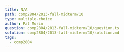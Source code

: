 ```yaml
---
title: N/A
path: comp2804/2013-fall-midterm/10
type: multiple-choice
author: Pat Morin
question: comp2804/2013-fall-midterm/10/question.ts
solution: comp2804/2013-fall-midterm/10/solution.md
tags:
  - comp2804
---
```

